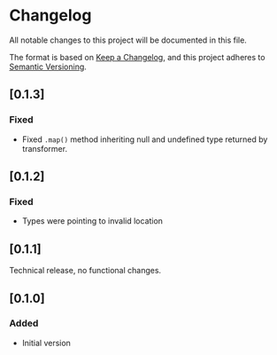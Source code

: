 # Changelog
All notable changes to this project will be documented in this file.

The format is based on [Keep a Changelog](https://keepachangelog.com/en/1.0.0/),
and this project adheres to [Semantic Versioning](https://semver.org/spec/v2.0.0.html).

## [0.1.3]
### Fixed

- Fixed `.map()` method inheriting null and undefined type returned by
transformer.

## [0.1.2]
### Fixed

- Types were pointing to invalid location

## [0.1.1]

Technical release, no functional changes.

## [0.1.0]
### Added

- Initial version
